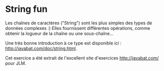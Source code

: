 
# String fun #

Les chaînes de caractères ("String") sont les plus simples des types de
données complexes :) Elles fournissent différentes opérations, comme obtenir
la logueur de la chaîne ou une sous-chaîne...

Une très bonne introduction à ce type est disponible ici :
http://javabat.com/doc/string.html.

Cet exercice a été extrait de l'excellent site d'exercices
http://javabat.com/ pour JLM.


